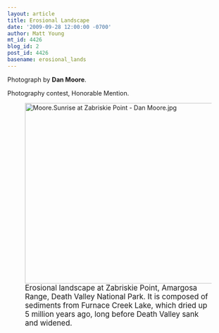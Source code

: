 ```yaml
---
layout: article
title: Erosional Landscape
date: '2009-09-28 12:00:00 -0700'
author: Matt Young
mt_id: 4426
blog_id: 2
post_id: 4426
basename: erosional_lands
---
```

Photograph by **Dan Moore**.

Photography contest, Honorable Mention.


<figure>
<a href="http://en.wikipedia.org/wiki/Zabriskie_Point"><img src="http://pandasthumb.org/archives/2009/09/27/Moore.Sunrise%20at%20Zabriskie%20Point%20-%20Dan%20Moore.jpg" alt="Moore.Sunrise at Zabriskie Point - Dan Moore.jpg" width="600" height="411" /></a>
<figcaption markdown="span"><big>Erosional landscape at Zabriskie Point, Amargosa Range, Death Valley National Park.  It is composed of sediments from Furnace Creek Lake, which dried up 5 million years ago, long before Death Valley sank and widened.</big>

</figcaption>
</figure>
